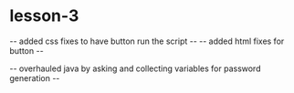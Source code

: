 # lesson-3
-- added css fixes to have button run the script --
-- added html fixes for button --

-- overhauled java by asking and collecting variables for password generation --
